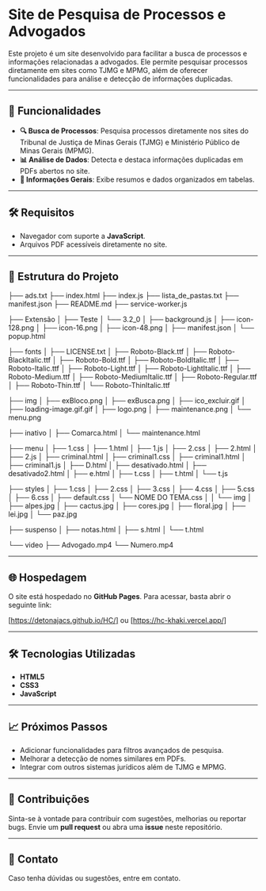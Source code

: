 # Site de Pesquisa de Processos e Advogados

Este projeto é um site desenvolvido para facilitar a busca de processos e informações relacionadas a advogados. Ele permite pesquisar processos diretamente em sites como TJMG e MPMG, além de oferecer funcionalidades para análise e detecção de informações duplicadas.

---

## 🚀 Funcionalidades

- **🔍 Busca de Processos**: Pesquisa processos diretamente nos sites do Tribunal de Justiça de Minas Gerais (TJMG) e Ministério Público de Minas Gerais (MPMG).
- **📊 Análise de Dados**: Detecta e destaca informações duplicadas em PDFs abertos no site.
- **📂 Informações Gerais**: Exibe resumos e dados organizados em tabelas.
---

## 🛠️ Requisitos

- Navegador com suporte a **JavaScript**.
- Arquivos PDF acessíveis diretamente no site.

---

## 📂 Estrutura do Projeto
├── ads.txt 
├── index.html 
├── index.js 
├── lista_de_pastas.txt 
├── manifest.json 
├── README.md 
├── service-worker.js

├── Extensão 
│ 
├── Teste 
│ 
└── 3.2_0 
│ 
├── background.js 
│ 
├── icon-128.png 
│ 
├── icon-16.png 
│ 
├── icon-48.png 
│ 
├── manifest.json 
│ 
└── popup.html

├── fonts 
│ 
├── LICENSE.txt 
│ 
├── Roboto-Black.ttf 
│ 
├── Roboto-BlackItalic.ttf 
│ 
├── Roboto-Bold.ttf 
│ 
├── Roboto-BoldItalic.ttf 
│ 
├── Roboto-Italic.ttf 
│ 
├── Roboto-Light.ttf 
│ 
├── Roboto-LightItalic.ttf 
│ 
├── Roboto-Medium.ttf 
│ 
├── Roboto-MediumItalic.ttf 
│ 
├── Roboto-Regular.ttf 
│ 
├── Roboto-Thin.ttf 
│ 
└── Roboto-ThinItalic.ttf

├── img 
│ ├── exBloco.png │ ├── exBusca.png │ ├── ico_excluir.gif │ ├── loading-image.gif.gif │ ├── logo.png │ ├── maintenance.png │ └── menu.png

├── inativo 
│ 
├── Comarca.html 
│ 
└── maintenance.html

├── menu 
│ 
├── 1.css 
│ 
├── 1.html 
│ 
├── 1.js 
│ 
├── 2.css 
│ 
├── 2.html 
│ 
├── 2.js 
│ 
├── criminal.html │ ├── criminal1.css 
│ 
├── criminal1.html 
│ 
├── criminal1.js 
│ 
├── D.html 
│ 
├── desativado.html 
│ 
├── desativado2.html 
│ 
├── e.html 
│ 
├── t.css 
│ 
├── t.html 
│ 
└── t.js

├── styles 
│ ├── 1.css │ ├── 2.css │ ├── 3.css │ ├── 4.css │ ├── 5.css │ ├── 6.css │ ├── default.css │ └── NOME DO TEMA.css │ │ └── img │ ├── alpes.jpg │ ├── cactus.jpg │ ├── cores.jpg │ ├── floral.jpg │ ├── lei.jpg │ └── paz.jpg

├── suspenso 
│ 
├── notas.html 
│ 
├── s.html 
│ 
└── t.html

└── video 
├── Advogado.mp4 
└── Numero.mp4
    
---
## 🌐 Hospedagem

O site está hospedado no **GitHub Pages**. Para acessar, basta abrir o seguinte link:

[https://detonajacs.github.io/HC/]
ou
[https://hc-khaki.vercel.app/]

---

## 🛠️ Tecnologias Utilizadas

- **HTML5**
- **CSS3**
- **JavaScript**

---

## 📈 Próximos Passos

- Adicionar funcionalidades para filtros avançados de pesquisa.
- Melhorar a detecção de nomes similares em PDFs.
- Integrar com outros sistemas jurídicos além de TJMG e MPMG.

---

## 🤝 Contribuições

Sinta-se à vontade para contribuir com sugestões, melhorias ou reportar bugs. Envie um **pull request** ou abra uma **issue** neste repositório.

---

## 📧 Contato

Caso tenha dúvidas ou sugestões, entre em contato.

